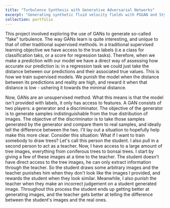 ```yaml
---
title: "Turbulence Synthesis with Generative Adversarial Networks"
excerpt: "Generating synthetic fluid velocity fields with PGGAN and StyleGAN networks <br/><img src='/images/GAN_arch.png'>"
collection: portfolio
---
```


This project involved exploring the use of GANs to generate so-called "fake" turbulence. The way GANs learn is quite interesting, and unique to that of other traditional supervised methods. In a traditional supervised learning objective we have access to the true labels (i.e a class for classification taks, or a score for regression tasks). Therefore, when we make a prediction with our model we have a direct way of assessing how accurate our prediction is: in a regression task we could just take the distance between our predictions and their associated true values. This is how we train supervised models. We punish the model when the distance between its predictions and reality are high, and reward it when that distance is low - ushering it towards the minimal distance.

Now, GANs are an unsupervised method. What this means is that the model isn't provided with labels, it only has access to features. A GAN consists of two players: a generator and a discriminator. The objective of the generator is to generate samples indistinguishable from the true distribution of images. The objective of the discriminator is to take those samples generated by the generator and compare them to real samples, and ideally tell the difference between the two. I'll lay out a situation to hopefully help make this more clear. Consider this situation: What if I want to train somebody to draw trees? Let's call this person the student. I also pull in a second person to act as a teacher. Now, I have access to a large amount of tree images, everything from coniferous trees to bonsai trees. I start by giving a few of these images at a time to the teacher. The student doesn't have direct access to the tree images, he can only extract information through the teacher. So the student draws some arbitrary images and the teacher punishes him when they don't look like the images I provided, and rewards the student when they look similar. Meanwhile, I also punish the teacher when they make an incorrect judgement on a student generated image. Throughout this process the student ends up getting better at generating images, and the teacher gets better at telling the difference between the student's images and the real ones.
